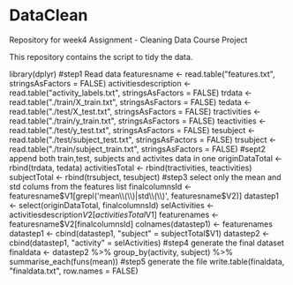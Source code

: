 # DataClean
Repository for week4 Assignment - Cleaning Data Course Project

This repository contains the script to tidy the data.


library(dplyr)
#step1 Read data
featuresname <- read.table("features.txt", stringsAsFactors = FALSE)
activitiesdescription <- read.table("activity_labels.txt", stringsAsFactors = FALSE)
trdata <- read.table("./train/X_train.txt", stringsAsFactors = FALSE)
tedata <- read.table("./test/X_test.txt", stringsAsFactors = FALSE)
tractivities <- read.table("./train/y_train.txt", stringsAsFactors = FALSE)
teactivities <- read.table("./test/y_test.txt", stringsAsFactors = FALSE)
tesubject <- read.table("./test/subject_test.txt", stringsAsFactors = FALSE)
trsubject <- read.table("./train/subject_train.txt", stringsAsFactors = FALSE)
#sept2 append both train,test, subjects and activites data in one
originDataTotal <- rbind(trdata, tedata)
activitiesTotal <- rbind(tractivities, teactivities)
subjectTotal <- rbind(trsubject, tesubject)
#step3 select only the mean and std colums from the features list
finalcolumnsId <- featuresname$V1[grepl('mean\\(\\)|std\\(\\)', featuresname$V2)]
datastep1 <- select(originDataTotal, finalcolumnsId)
selActivities <- activitiesdescription$V2[activitiesTotal$V1]
featurenames <- featuresname$V2[finalcolumnsId]
colnames(datastep1) <- featurenames
datastep1 <- cbind(datastep1, "subject" = subjectTotal$V1)
datastep2 <- cbind(datastep1, "activity" = selActivities)
#step4 generate the final dataset
finaldata <- datastep2 %>%
      group_by(activity, subject) %>%
      summarise_each(funs(mean))
#step5 generate the file
write.table(finaldata, "finaldata.txt", row.names = FALSE)

